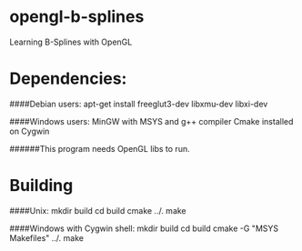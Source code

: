 opengl-b-splines
================

Learning B-Splines with OpenGL


Dependencies:
================
####Debian users:
apt-get install freeglut3-dev libxmu-dev libxi-dev

####Windows users:
MinGW with MSYS and g++ compiler
Cmake installed on Cygwin

######This program needs OpenGL libs to run.


Building
========
####Unix:
mkdir build
cd build
cmake ../.
make

####Windows with Cygwin shell:
mkdir build
cd build
cmake -G "MSYS Makefiles" ../.
make